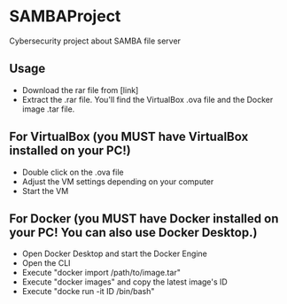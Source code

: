# SAMBAProject
Cybersecurity project about SAMBA file server

## Usage
- Download the rar file from [link]
- Extract the .rar file. You'll find the VirtualBox .ova file and the Docker image .tar file.

## For VirtualBox (you MUST have VirtualBox installed on your PC!)
- Double click on the .ova file
- Adjust the VM settings depending on your computer
- Start the VM

## For Docker (you MUST have Docker installed on your PC! You can also use Docker Desktop.)
- Open Docker Desktop and start the Docker Engine
- Open the CLI
- Execute "docker import /path/to/image.tar"
- Execute "docker images" and copy the latest image's ID
- Execute "docke run -it ID /bin/bash"
